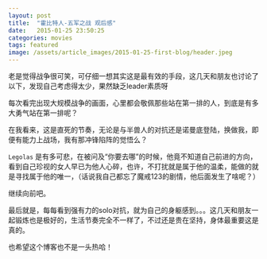 ```yaml
---
layout: post
title:  "霍比特人-五军之战 观后感"
date:   2015-01-25 23:50:25
categories: movies
tags: featured
image: /assets/article_images/2015-01-25-first-blog/header.jpeg
---
```


老是觉得战争很可笑，可仔细一想其实这是最有效的手段，这几天和朋友也讨论了以下，发现自己考虑得太少，果然缺乏leader素质呀

每次看完出现大规模战争的画面，心里都会敬佩那些站在第一排的人，到底是有多大勇气站在第一排呢？

在我看来，这是直死的节奏，无论是与半兽人的对抗还是诺曼底登陆，换做我，即便有能力上战场，我有那冲锋陷阵的觉悟么？

`Legolas`  是有多可悲，在被问及“你要去哪”的时候，他竟不知道自己前进的方向，看到自己珍视的女人早已为他人心碎，也许，不打扰就是属于他的温柔，能做的就是寻找属于他的唯一，（话说我自己都忘了魔戒123的剧情，他后面发生了啥呢？）

继续向前吧。

最后就是，每每看到强有力的solo对抗，就为自己的身躯感到。。。这几天和朋友一起锻炼也是极好的，生活节奏完全不一样了，不过还是贵在坚持，身体最重要这是真的。

也希望这个博客也不是一头热哈！



[jekyll]:      http://jekyllrb.com
[jekyll-gh]:   https://github.com/jekyll/jekyll
[jekyll-help]: https://github.com/jekyll/jekyll-help

